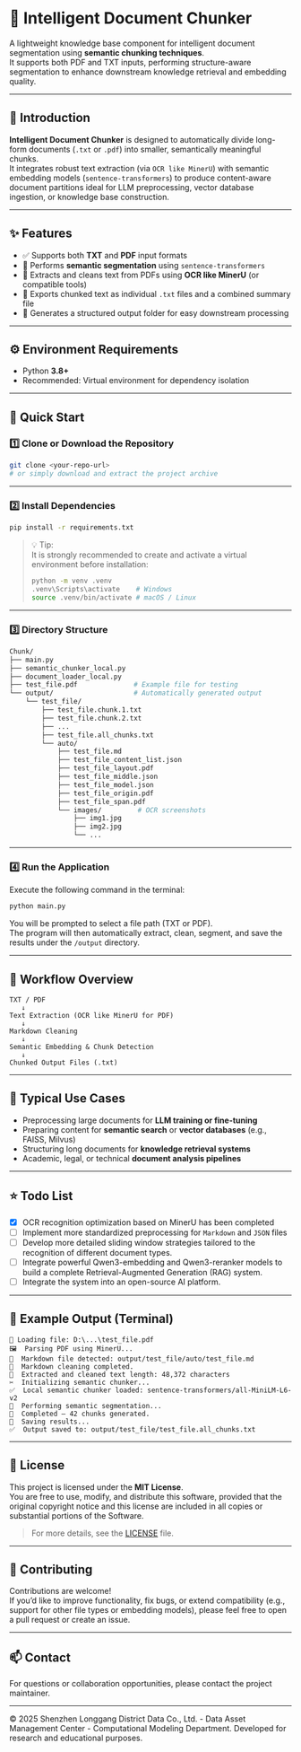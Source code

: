# 🧩 Intelligent Document Chunker

A lightweight knowledge base component for intelligent document segmentation using **semantic chunking techniques**.  
It supports both PDF and TXT inputs, performing structure-aware segmentation to enhance downstream knowledge retrieval and embedding quality.

---

## 📘 Introduction

**Intelligent Document Chunker** is designed to automatically divide long-form documents (`.txt` or `.pdf`) into smaller, semantically meaningful chunks.  
It integrates robust text extraction (via `OCR like MinerU`) with semantic embedding models (`sentence-transformers`) to produce content-aware document partitions ideal for LLM preprocessing, vector database ingestion, or knowledge base construction.

---

## ✨ Features

- ✅ Supports both **TXT** and **PDF** input formats  
- 🧠 Performs **semantic segmentation** using `sentence-transformers`  
- 📄 Extracts and cleans text from PDFs using **OCR like MinerU** (or compatible tools)  
- 💾 Exports chunked text as individual `.txt` files and a combined summary file  
- 📂 Generates a structured output folder for easy downstream processing  

---

## ⚙️ Environment Requirements

- Python **3.8+**
- Recommended: Virtual environment for dependency isolation

---

## 🚀 Quick Start

### 1️⃣ Clone or Download the Repository

```bash
git clone <your-repo-url>
# or simply download and extract the project archive
```

---

### 2️⃣ Install Dependencies

```bash
pip install -r requirements.txt
```

> 💡 Tip:  
> It is strongly recommended to create and activate a virtual environment before installation:
> ```bash
> python -m venv .venv
> .venv\Scripts\activate    # Windows
> source .venv/bin/activate # macOS / Linux
> ```

---

### 3️⃣ Directory Structure

```bash
Chunk/
├── main.py
├── semantic_chunker_local.py
├── document_loader_local.py
├── test_file.pdf              # Example file for testing
└── output/                    # Automatically generated output
    └── test_file/
        ├── test_file.chunk.1.txt
        ├── test_file.chunk.2.txt
        ├── ...
        ├── test_file.all_chunks.txt
        └── auto/
            ├── test_file.md
            ├── test_file_content_list.json
            ├── test_file_layout.pdf
            ├── test_file_middle.json
            ├── test_file_model.json
            ├── test_file_origin.pdf
            ├── test_file_span.pdf
            └── images/         # OCR screenshots
                ├── img1.jpg
                ├── img2.jpg
                └── ...
```

---

### 4️⃣ Run the Application

Execute the following command in the terminal:

```bash
python main.py
```

You will be prompted to select a file path (TXT or PDF).  
The program will then automatically extract, clean, segment, and save the results under the `/output` directory.

---

## 🧩 Workflow Overview

```
TXT / PDF
   ↓
Text Extraction (OCR like MinerU for PDF)
   ↓
Markdown Cleaning
   ↓
Semantic Embedding & Chunk Detection
   ↓
Chunked Output Files (.txt)
```

---

## 🧠 Typical Use Cases

- Preprocessing large documents for **LLM training or fine-tuning**  
- Preparing content for **semantic search** or **vector databases** (e.g., FAISS, Milvus)  
- Structuring long documents for **knowledge retrieval systems**  
- Academic, legal, or technical **document analysis pipelines**

---

## ⭐ Todo List
- [x] OCR recognition optimization based on MinerU has been completed
- [ ] Implement more standardized preprocessing for `Markdown` and `JSON` files  
- [ ] Develop more detailed sliding window strategies tailored to the recognition of different document types.
- [ ] Integrate powerful Qwen3-embedding and Qwen3-reranker models to build a complete Retrieval-Augmented Generation (RAG) system.
- [ ] Integrate the system into an open-source AI platform.

---

## 🧪 Example Output (Terminal)

```
📂 Loading file: D:\...\test_file.pdf
🖼️  Parsing PDF using MinerU...
📄  Markdown file detected: output/test_file/auto/test_file.md
🧹  Markdown cleaning completed.
📖  Extracted and cleaned text length: 48,372 characters
✂️  Initializing semantic chunker...
✅  Local semantic chunker loaded: sentence-transformers/all-MiniLM-L6-v2
🧠  Performing semantic segmentation...
🎯  Completed — 42 chunks generated.
💾  Saving results...
✅  Output saved to: output/test_file/test_file.all_chunks.txt
```

---

## 📜 License

This project is licensed under the **MIT License**.  
You are free to use, modify, and distribute this software, provided that the original copyright notice and this license are included in all copies or substantial portions of the Software.

> For more details, see the [LICENSE](./LICENSE) file.

---

## 🤝 Contributing

Contributions are welcome!  
If you’d like to improve functionality, fix bugs, or extend compatibility (e.g., support for other file types or embedding models), please feel free to open a pull request or create an issue.

---

## 📫 Contact

For questions or collaboration opportunities, please contact the project maintainer.

---

© 2025 Shenzhen Longgang District Data Co., Ltd. - Data Asset Management Center - Computational Modeling Department.
Developed for research and educational purposes.
